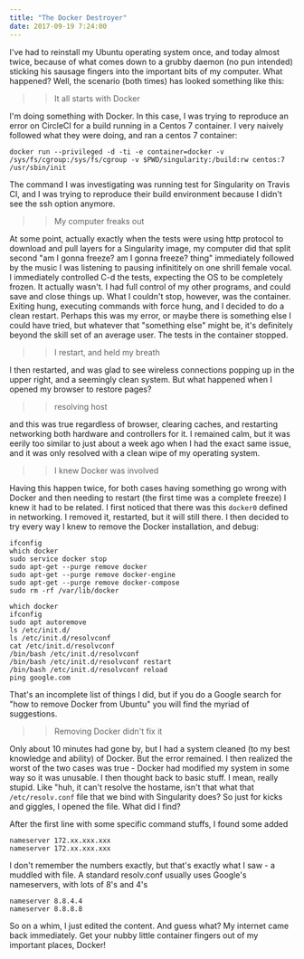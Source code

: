 ```yaml
---
title: "The Docker Destroyer"
date: 2017-09-19 7:24:00
---
```


I've had to reinstall my Ubuntu operating system once, and today almost twice, because of what comes down
to a grubby daemon (no pun intended) sticking his sausage fingers into the important bits of my computer. What happened?
Well, the scenario (both times) has looked something like this:

>> It all starts with Docker

I'm doing something with Docker. In this case, I was trying to reproduce an error on CircleCI for a build running in a Centos 7 container. I very naively followed what they were doing, and ran a centos 7 container:

```
docker run --privileged -d -ti -e container=docker -v /sys/fs/cgroup:/sys/fs/cgroup -v $PWD/singularity:/build:rw centos:7 /usr/sbin/init
```

The command I was investigating was running test for Singularity on Travis CI, and I was trying to reproduce their build environment because I didn't see the ssh option anymore.

>> My computer freaks out

At some point, actually exactly when the tests were using http protocol to download and pull layers for a Singularity image, my computer did that split second "am I gonna freeze? am I gonna freeze? thing" immediately followed by the music I was listening to pausing infinititely on one shrill female vocal. I immediately controlled C-d the tests, expecting the OS to be completely frozen. It actually wasn't. I had full control of my other programs, and could save and close things up. What I couldn't stop, however, was the container. Exiting hung, executing commands with force hung, and I decided to do a clean restart. Perhaps this was my error, or maybe there is something else I could have tried, but whatever that "something else" might be, it's definitely beyond the skill set of an average user. The tests in the container stopped.

>> I restart, and held my breath

I then restarted, and was glad to see wireless connections popping up in the upper right, and a seemingly clean system. But what happened when I
opened my browser to restore pages?

>> resolving host

and this was true regardless of browser, clearing caches, and restarting networking both hardware and controllers for it. 
I remained calm, but it was eerily too similar to just about a week ago when I had the exact same issue, and it was only resolved with a clean wipe of my operating system.

>> I knew Docker was involved

Having this happen twice, for both cases having something go wrong with Docker and then needing to restart (the first time was a complete freeze) I knew it had to be related. I first noticed that there was this `docker0` defined in networking. I removed it, restarted, but it will still there. I then decided to try every way I knew to remove the Docker installation, and debug:

```
ifconfig
which docker
sudo service docker stop
sudo apt-get --purge remove docker
sudo apt-get --purge remove docker-engine
sudo apt-get --purge remove docker-compose
sudo rm -rf /var/lib/docker

which docker
ifconfig
sudo apt autoremove
ls /etc/init.d/
ls /etc/init.d/resolvconf 
cat /etc/init.d/resolvconf 
/bin/bash /etc/init.d/resolvconf 
/bin/bash /etc/init.d/resolvconf restart
/bin/bash /etc/init.d/resolvconf reload
ping google.com
```

That's an incomplete list of things I did, but if you do a Google search for "how to remove Docker from Ubuntu" you
will find the myriad of suggestions.

>> Removing Docker didn't fix it

Only about 10 minutes had gone by, but I had a system cleaned (to my best knowledge and ability) of Docker. But the error remained. I then realized the worst of the two cases was true - Docker had modified my system in some way so it was unusable. I then thought back to basic stuff. I mean, really stupid. Like "huh, it can't resolve the hostame, isn't that what that `/etc/resolv.conf` file that we bind with Singularity does? So just for kicks and giggles, I opened the file. What did I find?

After the first line with some specific command stuffs, I found some added

```
nameserver 172.xx.xxx.xxx
nameserver 172.xx.xxx.xxx
```

I don't remember the numbers exactly, but that's exactly what I saw - a muddled with file.  A standard resolv.conf usually uses Google's nameservers, with lots of 8's and 4's

```
nameserver 8.8.4.4
nameserver 8.8.8.8
```

So on a whim, I just edited the content. And guess what? My internet came back immediately. Get your nubby little container fingers out of my important places, Docker!
